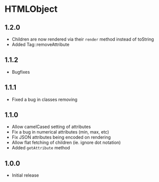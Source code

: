 # HTMLObject

## 1.2.0

- Children are now rendered via their `render` method instead of toString
- Added Tag::removeAttribute

## 1.1.2

- Bugfixes

## 1.1.1

- Fixed a bug in classes removing

## 1.1.0

- Allow camelCased setting of attributes
- Fix a bug in numerical attributes (min, max, etc)
- Fix JSON attributes being encoded on rendering
- Allow flat fetching of children (ie. ignore dot notation)
- Added `getAttribute` method

## 1.0.0

- Initial release